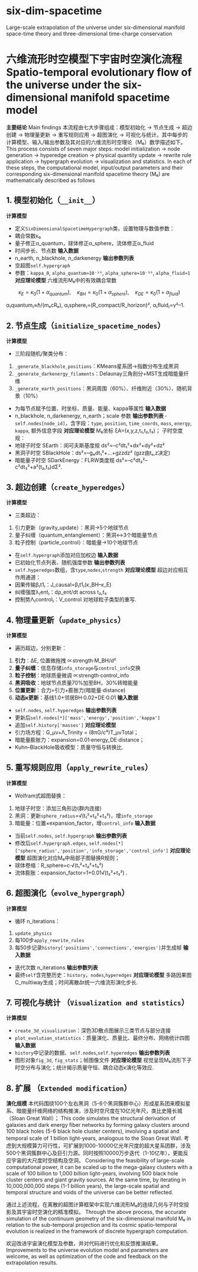 # six-dim-spacetime
Large-scale extrapolation of the universe under six-dimensional manifold space-time theory and three-dimensional time-charge conservation

# 六维流形时空模型下宇宙时空演化流程 Spatio-temporal evolutionary flow of the universe under the six-dimensional manifold spacetime model
**主要结论**  Main findings
本流程由七大步骤组成：模型初始化 → 节点生成 → 超边创建 → 物理量更新 → 重写规则应用 → 超图演化 → 可视化与统计。其中每步的计算模型、输入/输出参数及其对应的六维流形时空理论（M₆）数学描述如下。
This process consists of seven major steps: model initialization → node generation → hyperedge creation → physical quantity update → rewrite rule application → hypergraph evolution → visualization and statistics. In each of these steps, the computational model, input/output parameters and their corresponding six-dimensional manifold spacetime theory (M₆) are mathematically described as follows

## 1. 模型初始化（`__init__`）
**计算模型**
- 定义`SixDimensionalSpacetimeHypergraph`类，设置物理与数值参数：
- 耦合常数κ₀
- 量子修正α_quantum，球体修正α_sphere，流体修正α_fluid
- 时间步长、节点数
**输入数据**
- n_earth, n_blackhole, n_darkenergy
**输出参数列表**
- 空超图`self.hypergraph`
- 参数：`kappa_0`, `alpha_quantum≈10⁻³⁶`, `alpha_sphere≈10⁻³⁶`, `alpha_fluid≈1`
**对应理论模型**
六维流形M₆中的有效耦合常数

$$
\kappa_E=\kappa_0(1+\alpha_{quantum}),\quad
\kappa_{BH}=\kappa_0(1+\alpha_{sphere}),\quad
\kappa_{DE}=\kappa_0(1+\alpha_{fluid})
$$

α₍quantum₎≈ℏ/(mₑcRₑ), α₍sphere₎=(R_compact/R_horizon)², α₍fluid₎=γ²–1.

## 2. 节点生成（`initialize_spacetime_nodes`）
**计算模型**
- 三阶段随机/聚类分布：
1. `_generate_blackhole_positions`：KMeans星系团→指数分布生成黑洞
2. `_generate_darkenergy_filaments`：Delaunay三角剖分+MST生成暗能量纤维
3. `_generate_earth_positions`：黑洞周围（60%）、纤维附近（30%）、随机背景（10%）

- 为每节点赋予位置、时坐标、质量、能量、kappa等属性
**输入数据**
- n_blackhole, n_darkenergy, n_earth；scale 参数
**输出参数列表**
‐ `self.nodes[node_id]`，含字段：`type`, `position`, `time_coords`, `mass`, `energy`, `kappa`, 额外信息字段
**对应理论模型**
M₆坐标 ξA=(x,y,z,t₁,t₂,t₃)；
子时空度规：
- 地球子时空 SEarth：闵可夫斯基度规 ds²=–c²dt₁²+dx²+dy²+dz²
- 黑洞子时空 SBlackHole：ds²=–gₜₜdt₁²+…+gzzdz² (gzz由tₐ,z决定)
- 暗能量子时空 SDarkEnergy：FLRW类度规 ds²=–c²dt₂²–c²dt₃²+a²(t₂,t₃)dΣ².

## 3. 超边创建（`create_hyperedges`）
**计算模型**
- 三类超边：
1. 引力更新（gravity_update）：黑洞→5个地球节点
2. 量子纠缠（quantum_entanglement）：黑洞↔3个暗能量节点
3. 粒子控制（particle_control）：暗能量→10个地球节点

- 在`self.hypergraph`添加对应加权边
**输入数据**
- 已初始化节点列表、随机强度参数
**输出参数列表**
- `self.hyperedges`数组，含`type`,`nodes`,`strength`
**对应理论模型**
超边对应相互作用通道：
- 因果传输β₍t1₎：J_causal=β₍t1₎(κ_BH–κ_E) 
- 纠缠强度λ₍ent₎：dρ_ent/dt across t₂,t₃
- 控制势Λ₍control₎：V_control 对地球粒子类型的重写.

## 4. 物理量更新（`update_physics`）
**计算模型**
- 遍历超边，分别更新：
1. **引力**：ΔE, 位置微拖拽 ∝strength·M_BH/d²
2. **量子纠缠**：信息存储`info_storage`与`control_info`交换
3. **粒子控制**：地球质量微调 ∝strength·control_info
4. **黑洞吸收**：地球节点质量70%加至BH，30%转暗能量
5. **位置更新**：合力=引力+膨胀力(暗能量·distance)
6. **动态κ更新**：基线1.0+邻居BH·0.02+DE·0.01
**输入数据**

- `self.nodes`, `self.hyperedges`
**输出参数列表**
- 更新后`self.nodes[*]['mass','energy','position','kappa']`
- 追加`self.history['masses']`
**对应理论模型**
- 引力场方程：G_μν+Λ_Trinity = (8πG/c⁴)T_μνTotal；
- 暗能量膨胀力：expansion=0.01·energy_DE·distance；
- Kuhn–BlackHole吸收模型：质量守恒与转换比.

## 5. 重写规则应用（`apply_rewrite_rules`）
**计算模型**
- Wolfram式超图替换：
1. 地球子时空：添加三角形边(群内连接)
2. 黑洞：更新`sphere_radius`=√(t₁²+t₂²+t₃²)，增`info_storage`
3. 暗能量：位置×expansion_factor，增`control_info`
**输入数据**

- 当前`self.nodes`, `self.hypergraph`
**输出参数列表**
- 修改后`self.hypergraph.edges`, `self.nodes[*]['sphere_radius','position','info_storage','control_info']`
**对应理论模型**
超图演化对应M₆中局部子图替换R规则；
- 球体卷缩：R_sphere=c·√(t₁²+t₂²+t₃²)
- 流体膨胀：expansion_factor=1+0.01√(t₂²+t₃²) .

## 6. 超图演化（`evolve_hypergraph`）
**计算模型**
- 循环 n_iterations：
1. `update_physics`
2. 每100步`apply_rewrite_rules`
3. 每50步记录`history['positions','connections','energies']`并生成帧
**输入数据**

- 迭代次数 n_iterations
**输出参数列表**
- 最终`self`含完整历史：`history`，`nodes`,`hyperedges`
**对应理论模型**
多路因果图C_multiway生成；时间离散Δτ统一六维流形演化步长.

## 7. 可视化与统计 （`Visualization and statistics`）
**计算模型**
- `create_3d_visualization`：深色3D散点图展示三类节点与部分连接
- `plot_evolution_statistics`：质量演化、质量比、最终分布、网络统计四图
**输入数据**
- `history`中记录的数据、`self.nodes`,`self.hyperedges`
**输出参数列表**
- 图形对象`fig_3d`, `fig_stats`；帧图像文件
**对应理论模型**
视觉呈现M₆流形下子时空分布与演化；统计揭示质量守恒、耦合动态κ演化等效应.

## 8. 扩展 （`Extended modification`）
**演化规模**
本代码围绕100个左右黑洞（5-6个黑洞簇群中心）形成星系团来模拟星系、暗能量纤维网络的结构推演，涉及时空尺度在10亿光年尺，类比史隆长城（Sloan Great Wall）；
This code simulates the structural derivation of galaxies and dark energy fiber networks by forming galaxy clusters around 100 black holes (5-6 black hole cluster centers), 
involving a spatial and temporal scale of 1 billion light-years, analogous to the Sloan Great Wall. 
考虑到大规模算力可行性，可扩展到1000-10000亿光年尺度的超大星系团群，涉及500个黑洞簇群中心及巨引力源。同时按照10000万步迭代（1-10亿年），更能反应宇宙的大尺度时空结构及空洞。
Considering the feasibility of large-scale computational power, it can be scaled up to the mega-galaxy clusters with a scale of 100 billion to 1,000 billion light-years, 
involving 500 black hole cluster centers and giant gravity sources. At the same time, by iterating in 10,000,000,000 steps (1-1 billion years), the large-scale spatial 
and temporal structure and voids of the universe can be better reflected.

通过上述流程，在离散的超图计算框架中实现六维流形M₆的连续几何与子时空投影及其宇宙时空演化的精准模拟。
Through the above process, the accurate simulation of the continuum geometry of the six-dimensional manifold M₆ in relation to the sub-temporal projection and its cosmic spatio-temporal evolution is realized in the framework of discrete hypergraph computation.

欢迎改进宇宙演化模型及参数，并对代码进行优化和反馈推演结果。
Improvements to the universe evolution model and parameters are welcome, as well as optimization of the code and feedback on the extrapolation results.
